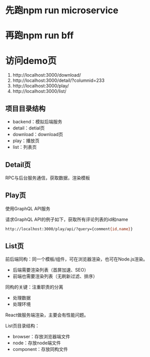 # 先跑npm run microservice

# 再跑npm run bff

# 访问demo页
1. http://localhost:3000/download/
2. http://localhost:3000/detail/?columnid=233
3. http://localhost:3000/play/
4. http://localhost:3000/list/

## 项目目录结构
- backend：模拟后端服务
- detail：detial页
- download：download页
- play：播放页
- list：列表页

## Detail页
RPC与后台服务通信，获取数据，渲染模板

## Play页
使用GraphQL API服务

请求GraphQL API的例子如下，获取所有评论列表的id和name
```bash
http://localhost:3000/play/api/?query={comment{id,name}}
```

## List页
前后端同构：同一个模板/组件，可在浏览器渲染，也可在Node.js渲染。
- 后端需要渲染列表（首屏加速、SEO）
- 前端也需要渲染列表（无刷新过滤、排序）

同构的关键：注重职责的分离
- 处理数据
- 处理环境

React做服务端渲染，主要会有性能问题。

List页目录结构：
- browser：存放浏览器端文件
- node：存放node端文件
- component：存放同构文件
